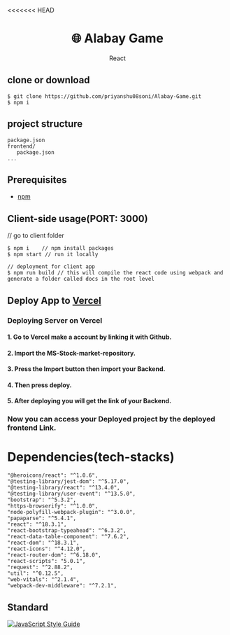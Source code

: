 <<<<<<< HEAD
<h1 align="center">
🌐 Alabay Game
</h1>
<p align="center">
React
</p>

## clone or download
```terminal
$ git clone https://github.com/priyanshu08soni/Alabay-Game.git
$ npm i
```

## project structure
```terminal
package.json
frontend/
   package.json
...
```

## Prerequisites
- [npm](https://nodejs.org/en/download/package-manager/)

## Client-side usage(PORT: 3000)
  // go to client folder
```terminal
$ npm i    // npm install packages
$ npm start // run it locally

// deployment for client app
$ npm run build // this will compile the react code using webpack and generate a folder called docs in the root level
```


## Deploy App to [Vercel](https://vercel.com/)
### Deploying Server on Vercel
#### 1. Go to Vercel make a account by linking it with Github.
#### 2. Import the MS-Stock-market-repository.
#### 3. Press the Import button then import your Backend.
#### 4. Then press deploy.
#### 5. After deploying you will get the link of your Backend. 

### Now you can access your Deployed project by the deployed frontend Link.

# Dependencies(tech-stacks)
    "@heroicons/react": "^1.0.6",
    "@testing-library/jest-dom": "^5.17.0",
    "@testing-library/react": "^13.4.0",
    "@testing-library/user-event": "^13.5.0",
    "bootstrap": "^5.3.2",
    "https-browserify": "^1.0.0",
    "node-polyfill-webpack-plugin": "^3.0.0",
    "papaparse": "^5.4.1",
    "react": "^18.3.1",
    "react-bootstrap-typeahead": "^6.3.2",
    "react-data-table-component": "^7.6.2",
    "react-dom": "^18.3.1",
    "react-icons": "^4.12.0",
    "react-router-dom": "^6.18.0",
    "react-scripts": "5.0.1",
    "request": "^2.88.2",
    "util": "^0.12.5",
    "web-vitals": "^2.1.4",
    "webpack-dev-middleware": "^7.2.1",
   
## Standard

[![JavaScript Style Guide](https://cdn.rawgit.com/standard/standard/master/badge.svg)](https://github.com/standard/standard)

